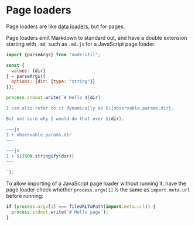 # Page loaders <a href="https://github.com/observablehq/framework/pull/1523" class="observablehq-version-badge" data-version="prerelease" title="Added in #1523"></a>

Page loaders are like [data loaders](./data-loaders), but for pages.

Page loaders emit Markdown to standard out, and have a double extension starting with `.md`, such as `.md.js` for a JavaScript page loader.

```js run=false
import {parseArgs} from "node:util";

const {
  values: {dir}
} = parseArgs({
  options: {dir: {type: "string"}}
});

process.stdout.write(`# Hello ${dir}

I can also refer to it dynamically as $\{observable.params.dir}.

But not sure why I would do that over ${dir}.

~~~js
1 + observable.params.dir
~~~

~~~js
1 + ${JSON.stringify(dir)}
~~~

`);
```

<div class="tip">

To allow importing of a JavaScript page loader without running it, have the page loader check whether `process.argv[1]` is the same as `import.meta.url` before running:

```js run=false
if (process.argv[1] === fileURLToPath(import.meta.url)) {
  process.stdout.write(`# Hello page`);
}
```

</div>
